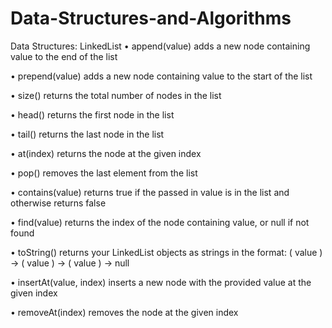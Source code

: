 # Data-Structures-and-Algorithms

Data Structures: LinkedList
• append(value) adds a new node containing value to the end of the list

• prepend(value) adds a new node containing value to the start of the list

• size() returns the total number of nodes in the list

• head() returns the first node in the list

• tail() returns the last node in the list

• at(index) returns the node at the given index

• pop() removes the last element from the list

• contains(value) returns true if the passed in value is in the list and otherwise returns false

• find(value) returns the index of the node containing value, or null if not found

• toString() returns your LinkedList objects as strings in the format: ( value ) -> ( value ) -> ( value ) -> null

• insertAt(value, index) inserts a new node with the provided value at the given index

• removeAt(index) removes the node at the given index
